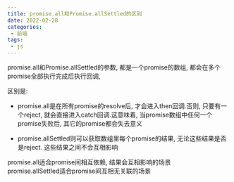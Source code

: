 ```yaml
--- 
title: promise.all和Promise.allSettled的区别
date: 2022-02-28
categories: 
 - 前端
tags: 
 - js
---
```


promise.all和Promise.allSettled的参数, 都是一个promise的数组, 都会在多个promise全部执行完成后执行回调,

区别是: 

* promise.all是在所有promise的resolve后, 才会进入then回调.否则, 只要有一个reject, 就会直接进入catch回调.这意味着, 当promise数组中任何一个promise失败后, 其它的promise都会失去意义

* promise.allSettled则可以获取数组里每个promise的结果, 无论这些结果是否是reject. 这些结果之间不会互相影响

promise.all适合promise间相互依赖, 结果会互相影响的场景   
promise.allSettled适合promise间互相无关联的场景